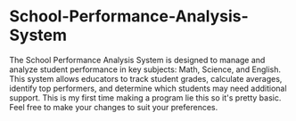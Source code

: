 # School-Performance-Analysis-System
The School Performance Analysis System is designed to manage and analyze student performance in key subjects: Math, Science, and English. This system allows educators to track student grades, calculate averages, identify top performers, and determine which students may need additional support.
This is my first time making a program lie this so it's pretty basic. Feel free to make your changes to suit your preferences.
